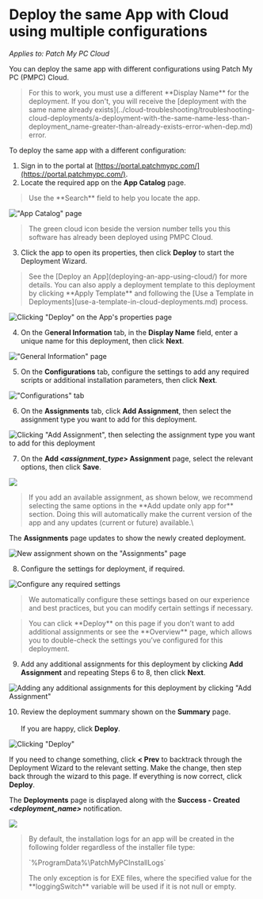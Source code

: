 # Deploy the same App with Cloud using multiple configurations

_Applies to: Patch My PC Cloud_

You can deploy the same app with different configurations using Patch My PC (PMPC) Cloud.

<blockquote class="wp-block-quote is-important">
<p>For this to work, you must use a different **Display Name** for the deployment. If you don't, you will receive the [deployment with the same name already exists](../cloud-troubleshooting/troubleshooting-cloud-deployments/a-deployment-with-the-same-name-less-than-deployment_name-greater-than-already-exists-error-when-dep.md) error.</p>
</blockquote>

To deploy the same app with a different configuration:

1. Sign in to the portal at [https://portal.patchmypc.com/](https://portal.patchmypc.com/).
2. Locate the required app on the **App Catalog** page.

<blockquote class="wp-block-quote is-tip">
<p>Use the **Search** field to help you locate the app.</p>
</blockquote>

!["App Catalog" page](/_images/image-(741).png "“App Catalog” page")

<blockquote class="wp-block-quote is-note">
<p>The green cloud icon beside the version number tells you this software has already been deployed using PMPC Cloud.</p>
</blockquote>

3. Click the app to open its properties, then click **Deploy** to start the Deployment Wizard.

<blockquote class="wp-block-quote is-note">
<p>See the [Deploy an App](deploying-an-app-using-cloud/) for more details. You can also apply a deployment template to this deployment by clicking **Apply Template** and following the [Use a Template in Deployments](use-a-template-in-cloud-deployments.md) process.</p>
</blockquote>

![Clicking "Deploy" on the App's properties page](/_images/image-(487).png "Clicking &#x22;Deploy&#x22; on the App&#x27;s properties page")

4. On the G**eneral Information** tab, in the **Display Name** field, enter a unique name for this deployment, then click **Next**.

!["General Information" page](/_images/image-(2615).png "&#x22;General Information&#x22; page")

5. On the **Configurations** tab, configure the settings to add any required scripts or additional installation parameters, then click **Next**.

!["Configurations" tab](/_images/image-(2616).png "&#x22;Configurations&#x22; tab")

6. On the **Assignments** tab, click **Add Assignment**, then select the assignment type you want to add for this deployment.

![Clicking "Add Assignment", then selecting the assignment type you want to add for this deployment](/_images/image-(2617).png "Clicking &#x22;Add Assignment&#x22;, then selecting the assignment type you want to add for this deployment")

7. On the **Add <**_**assignment\_type**_**> Assignment** page, select the relevant options, then click **Save**.

![](/_images/image-(2618).png)

<blockquote class="wp-block-quote is-note">
<p>If you add an available assignment, as shown below, we recommend selecting the same options in the **Add update only app for** section. Doing this will automatically make the current version of the app and any updates (current or future) available.\</p>
</blockquote>

The **Assignments** page updates to show the newly created deployment.

![New assignment shown on the "Assignments" page](/_images/image-(2619).png "New assignment shown on the “Assignments” page")

8. Configure the settings for deployment, if required.

![Configure any required settings](/_images/image-(2620).png "Configure any required settings")

<blockquote class="wp-block-quote is-note">
<p>We automatically configure these settings based on our experience and best practices, but you can modify certain settings if necessary.</p>
</blockquote>

<blockquote class="wp-block-quote is-tip">
<p>You can click **Deploy** on this page if you don’t want to add additional assignments or see the **Overview** page, which allows you to double-check the settings you’ve configured for this deployment.</p>
</blockquote>

9. Add any additional assignments for this deployment by clicking **Add Assignment** and repeating Steps 6 to 8, then click **Next**.

![Adding  any additional assignments for this deployment by clicking "Add Assignment"](/_images/image-(2621).png "Adding  any additional assignments for this deployment by clicking &#x22;Add Assignment&#x22;")

10. Review the deployment summary shown on the **Summary** page.\
    \
    If you are happy, click **Deploy**.

![Clicking "Deploy"](/_images/image-(2622).png "Clicking &#x22;Deploy&#x22;")

If you need to change something, click **< Prev** to backtrack through the Deployment Wizard to the relevant setting. Make the change, then step back through the wizard to this page. If everything is now correct, click **Deploy**.

The **Deployments** page is displayed along with the **Success - Created&#x20;**_**\<deployment\_name>**_ notification.

![](/_images/image-(2624).png)

<blockquote class="wp-block-quote is-note">
<p>By default, the installation logs for an app will be created in the following folder regardless of the installer file type:</p>
<p>`%ProgramData%\PatchMyPCInstallLogs`</p>
<p>The only exception is for EXE files, where the specified value for the **loggingSwitch** variable will be used if it is not null or empty.</p>
</blockquote>